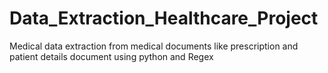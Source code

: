 # Data_Extraction_Healthcare_Project
Medical data extraction from medical documents like prescription and patient details document using python and Regex
